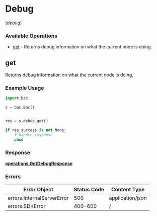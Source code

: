 # Debug
(*debug*)

### Available Operations

* [get](#get) - Returns debug information on what the current node is doing.

## get

Returns debug information on what the current node is doing.

### Example Usage

```python
import bac

s = bac.Bac()


res = s.debug.get()

if res.success is not None:
    # handle response
    pass
```


### Response

**[operations.GetDebugResponse](../../models/operations/getdebugresponse.md)**
### Errors

| Error Object               | Status Code                | Content Type               |
| -------------------------- | -------------------------- | -------------------------- |
| errors.InternalServerError | 500                        | application/json           |
| errors.SDKError            | 400-600                    | */*                        |
